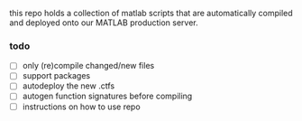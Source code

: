 this repo holds a collection of matlab scripts that are automatically compiled and deployed onto our MATLAB production server.

### todo

- [ ] only (re)compile changed/new files
- [ ] support packages
- [ ] autodeploy the new .ctfs
- [ ] autogen function signatures before compiling
- [ ] instructions on how to use repo
